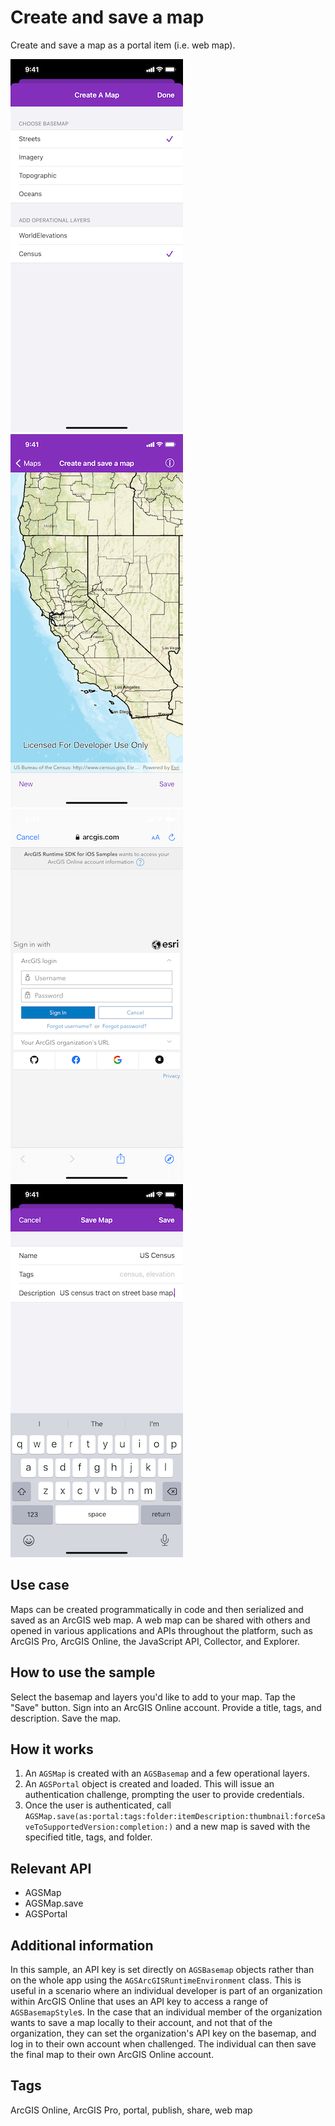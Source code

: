 # Create and save a map

Create and save a map as a portal item (i.e. web map).

![Image of create and save map 1](create-and-save-map-1.png)
![Image of create and save map 2](create-and-save-map-2.png)
![Image of create and save map 3](create-and-save-map-3.png)
![Image of create and save map 4](create-and-save-map-4.png)

## Use case

Maps can be created programmatically in code and then serialized and saved as an ArcGIS web map. A web map can be shared with others and opened in various applications and APIs throughout the platform, such as ArcGIS Pro, ArcGIS Online, the JavaScript API, Collector, and Explorer.

## How to use the sample

Select the basemap and layers you'd like to add to your map. Tap the "Save" button. Sign into an ArcGIS Online account. Provide a title, tags, and description. Save the map.

## How it works

1. An `AGSMap` is created with an `AGSBasemap` and a few operational layers.
2. An `AGSPortal` object is created and loaded. This will issue an authentication challenge, prompting the user to provide credentials.
3. Once the user is authenticated, call `AGSMap.save(as:portal:tags:folder:itemDescription:thumbnail:forceSaveToSupportedVersion:completion:)` and a new map is saved with the specified title, tags, and folder.

## Relevant API

* AGSMap
* AGSMap.save
* AGSPortal

## Additional information

In this sample, an API key is set directly on `AGSBasemap` objects rather than on the whole app using the `AGSArcGISRuntimeEnvironment` class. This is useful in a scenario where an individual developer is part of an organization within ArcGIS Online that uses an API key to access a range of `AGSBasemapStyle`s. In the case that an individual member of the organization wants to save a map locally to their account, and not that of the organization, they can set the organization's API key on the basemap, and log in to their own account when challenged.  The individual can then save the final map to their own ArcGIS Online account.

## Tags

ArcGIS Online, ArcGIS Pro, portal, publish, share, web map
